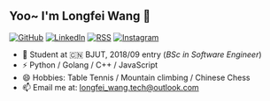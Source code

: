 ## Yoo~ I'm Longfei Wang 👋

<!--
**longxin25/longxin25** is a ✨ _special_ ✨ repository because its `README.md` (this file) appears on your GitHub profile.

Here are some ideas to get you started:

- 🔭 I’m currently working on ...
- 🌱 Junior at BJUT, BSc in Software Engineer
- 👯 Internship in KuaiShou, ZSRtech
- 💬 Ask me about ...
- 📫 How to reach me: ...
- 😄 Pronouns: ...
- ⚡ Python / Golang / C++ / JavaScript
- 📫 Email me at: [longfei_wang.tech@outlook.com](mailto:longfei_wang.tech@outlook.com)
-->

[![GitHub](https://img.shields.io/static/v1?logo=github&label=GitHub&message=zhanlong011&color=495867&labelColor=495867)](https://github.com/longxin25)
[![LinkedIn](https://img.shields.io/static/v1?logo=LinkedIn&label=LinkedIn&message=LongfeiWang&labelColor=blue&color=blue)]()
[![RSS](https://img.shields.io/static/v1?logo=rss&label=RSS&message=MyBlog&labelColor=lightgrey&color=lightgrey)]()
[![Instagram](https://img.shields.io/static/v1?logo=Instagram&label=Instagram&message=longxin25&labelColor=orange&color=critical)]()

- 🌱 Student at 🇨🇳 BJUT, 2018/09 entry (_BSc in Software Engineer_)
- ⚡ Python / Golang / C++ / JavaScript
- 😄 Hobbies: Table Tennis / Mountain climbing / Chinese Chess
- 📫 Email me at: [longfei_wang.tech@outlook.com](mailto:longfei_wang.tech@outlook.com)
